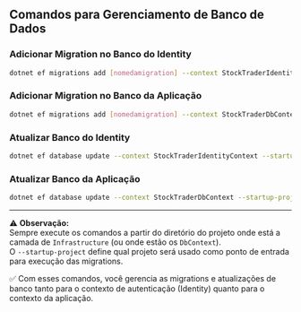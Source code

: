
## Comandos para Gerenciamento de Banco de Dados

### Adicionar Migration no Banco do Identity
```bash
dotnet ef migrations add [nomedamigration] --context StockTraderIdentityContext --startup-project ../StockTraderApi.API --output-dir Identity/Migrations
```

### Adicionar Migration no Banco da Aplicação
```bash
dotnet ef migrations add [nomedamigration] --context StockTraderDbContext --startup-project ../StockTraderApi.API --output-dir Context/Migrations
```

### Atualizar Banco do Identity
```bash
dotnet ef database update --context StockTraderIdentityContext --startup-project ../StockTraderApi.API
```

### Atualizar Banco da Aplicação
```bash
dotnet ef database update --context StockTraderDbContext --startup-project ../StockTraderApi.API
```

---

⚠️ **Observação:**  
Sempre execute os comandos a partir do diretório do projeto onde está a camada de `Infrastructure` (ou onde estão os `DbContext`).  
O `--startup-project` define qual projeto será usado como ponto de entrada para execução das migrations.

✅ Com esses comandos, você gerencia as migrations e atualizações de banco tanto para o contexto de autenticação (Identity) quanto para o contexto da aplicação.
